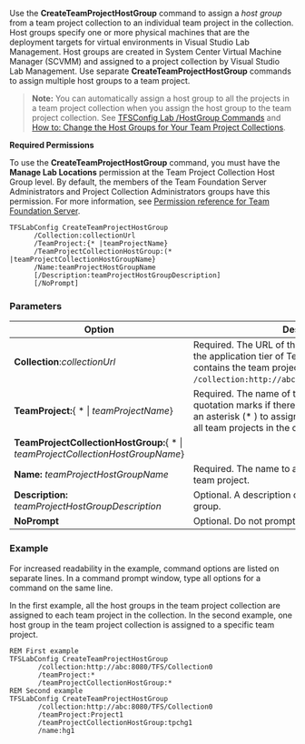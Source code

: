 
Use the **CreateTeamProjectHostGroup** command to assign a 
*host group* from a team project collection to an
individual team project in the collection. Host groups specify one or
more physical machines that are the deployment targets for virtual
environments in Visual Studio Lab Management. Host groups are created in
System Center Virtual Machine Manager (SCVMM) and assigned to a project
collection by Visual Studio Lab Management. Use separate
**CreateTeamProjectHostGroup** commands to assign multiple host groups
to a team project. 

> **Note:**
> You can automatically assign a host group to all the projects in a team
> project collection when you assign the host group to the team project
> collection. See [TFSConfig Lab /HostGroup Commands](#lab-hostgroup)
> and [How to: Change the Host Groups for Your Team Project Collections](https://msdn.microsoft.com/en-us/library/dd386364(v=vs.120).aspx).

**Required Permissions**

To use the **CreateTeamProjectHostGroup** command, you must have the
**Manage Lab Locations** permission at the Team Project Collection Host
Group level. By default, the members of the Team Foundation Server
Administrators and Project Collection Administrators groups have this
permission. For more information, see [Permission reference for Team Foundation Server](../../../permissions.md).


    TFSLabConfig CreateTeamProjectHostGroup
          /Collection:collectionUrl
          /TeamProject:{* |teamProjectName}
          /TeamProjectCollectionHostGroup:(* |teamProjectCollectionHostGroupName}
          /Name:teamProjectHostGroupName
          [/Description:teamProjectHostGroupDescription]
          [/NoPrompt]

### Parameters

| Option | Description |
| --- | --- |
| **Collection**:*collectionUrl* | Required. The URL of the team project collection on the application tier of Team Foundation Server that contains the team project. For example, ```/collection:http://abc:8080/TFS/DefaultCollection```.  |
| **TeamProject:**{ * &#124; *teamProjectName*} | Required. The name of the team project. Use quotation marks if there are spaces in the name. Use an asterisk (* ) to assign the specified host group to all team projects in the collection. |
| **TeamProjectCollectionHostGroup:**{ * &#124; *teamProjectCollectionHostGroupName*} |
| **Name:** *teamProjectHostGroupName* | Required. The name to assign to the host group in the team project. |
| **Description:** *teamProjectHostGroupDescription* | Optional. A description of the team project host group. |
| **NoPrompt** | Optional. Do not prompt the user for confirmation. |


### Example 

For increased readability in the example, command options are listed on
separate lines. In a command prompt window, type all options for a
command on the same line.

In the first example, all the host groups in the team project collection
are assigned to each team project in the collection. In the second
example, one host group in the team project collection is assigned to a
specific team project.

    REM First example
    TFSLabConfig CreateTeamProjectHostGroup
           /collection:http://abc:8080/TFS/Collection0
           /teamProject:*
           /teamProjectCollectionHostGroup:*
    REM Second example
    TFSLabConfig CreateTeamProjectHostGroup
           /collection:http://abc:8080/TFS/Collection0
           /teamProject:Project1
           /teamProjectCollectionHostGroup:tpchg1
           /name:hg1

